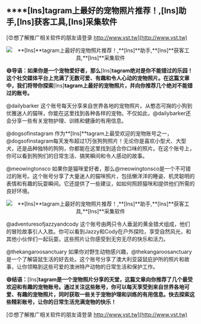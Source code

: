 ## ****[Ins]**tagram上最好的宠物照片推荐！,**[Ins]**助手,**[Ins]**获客工具,**[Ins]**采集软件**

[😍想了解推广相关软件的朋友请登录 http://www.vst.tw](http://www.vst.tw)

 <center><img src="https://vst.tw/MP4/tuiguang/png/5.png" alt="**[Ins]**tagram上最好的宠物照片推荐！,**[Ins]**助手,**[Ins]**获客工具,**[Ins]**采集软件"></center>

**😄导语：如果你是一个宠物爱好者，那么**[Ins]**tagram绝对是你不能错过的乐园！这个社交媒体平台上充满了无数可爱、有趣和令人心动的宠物照片。在这篇文章中，我们将带你探索**[Ins]**tagram上最好的宠物照片，并向你推荐几个绝对不能错过的账号。**

@dailybarker
这个账号每天分享来自世界各地的宠物照片。从憨态可掬的小狗到优雅迷人的猫咪，你能在这里找到各种各样的宠物。不仅如此，@dailybarker还会分享一些有关宠物护理、训练和健康的有用信息。

@dogsofinstagram
作为**[Ins]**tagram上最受欢迎的宠物账号之一，@dogsofinstagram每天发布超过1万张狗狗照片！无论你是喜欢小型犬、大型犬，还是品种独特的狗狗，你都能在这里找到适合你口味的照片。在这个账号上，你可以看到狗狗们的日常生活、搞笑瞬间和令人感动的故事。

@meowingtonsco
如果你是猫咪爱好者，那么@meowingtonsco是一个不可错过的账号。这个账号分享了大量迷人的猫咪照片，包括懒洋洋的睡姿、机灵聪明的表情和有趣的玩耍瞬间。它还提供了一些建议，如如何照顾猫咪和提供他们所需的良好环境。

 <center><img src="https://vst.tw/MP4/tuiguang/png/1.png" alt="**[Ins]**tagram上最好的宠物照片推荐！,**[Ins]**助手,**[Ins]**获客工具,**[Ins]**采集软件"></center>

@adventuresofjazzyandcody
这个账号由两只令人垂涎的黄金猎犬组成，他们的冒险故事引人入胜。你可以看到Jazzy和Cody在户外探险，享受自然风光，和其他小伙伴们一起玩耍。这些照片让你感受到无穷无尽的快乐和活力。

@thekangaroosanctuary
如果你对野生动物感兴趣，@thekangaroosanctuary是一个了解袋鼠生活的好去处。这个账号分享了澳大利亚袋鼠庇护所的照片和故事，让你领略到这些可爱的澳洲特产动物的日常生活和保护工作。

**😄结语：**[Ins]**tagram是一个宠物照片分享的天堂，这篇文章向你推荐了几个最受欢迎和有趣的宠物账号。通过关注这些账号，你可以每天享受到来自世界各地可爱、有趣的宠物照片，同时获取一些关于宠物护理和训练的有用信息。快去探索这些精彩账号，让你的日常生活充满宠物的快乐！**

[😍想了解推广相关软件的朋友请登录 http://www.vst.tw](http://www.vst.tw)



